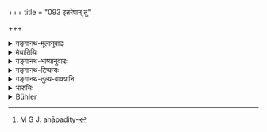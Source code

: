 +++
title = "093 इतरेषान् तु"

+++

<details><summary>गङ्गानथ-मूलानुवादः</summary>

By selling, through greed, other commodities, the Brāhmaṇa assumes, in seven nights, the character of the Vaiśya.—(93)
</details>

<details><summary>मेधातिथिः</summary>

**कामत** इत्य्वचनाद् अनापदीत्यनुमीयते[^१९१] । गुरुलघुत्वदर्शनं मांसादीनां प्रायश्चित्तविसेषार्थम् । गुरुणि गुरूणि लघुनि लघूनीति वक्ष्यामः (च्ड़्। म्ध् ११.५८) ॥ १०.९३ ॥


[^१९१]:
     M G J: anāpadity-
</details>

<details><summary>गङ्गानथ-भाष्यानुवादः</summary>

‘*Through greed*.’— This implies ‘during normal times, not of distress.’

This theory regarding the greater and less degree of wrong involved in the various commodities is for the purpose of indicating that there are special expiatory rites in connection with the selling of meat and other things. We are going to explain how there is heavy expiation in the case of the more heinous selling and less heavy in the case of the less heinous one.—(93)
</details>

<details><summary>गङ्गानथ-टिप्पन्यः</summary>

This verse is quoted in *Madanapārijāta* (p. 232);—in *Mitākṣarā*
(3.40)—and in *Saṃskāramayūkha* (p. 124), which explains ‘*itareṣām*’ as
‘all aforesaid articles except *milk*’;—and adds that all this refers to
normal times.
</details>

<details><summary>गङ्गानथ-तुल्य-वाक्यानि</summary>

**(verses 10.85-93)  
**

See Comparative notes for [Verse
10.85].
</details>

<details><summary>भारुचिः</summary>

मांसादीनां श्लोकद्वयेन गुरुलघुत्वप्रदर्सनं प्रायश्चित्तर्थं विज्ञेयम्, गुरुणि गुरुप्रायश्चित्तं यथा स्याल् लघुनि लघ्व् इति ॥ १०.९३ ॥
</details>

<details><summary>Bühler</summary>

093	But by willingly selling in this world other (forbidden) commodities, a Brahmana assumes after seven nights the character of a Vaisya.
</details>
